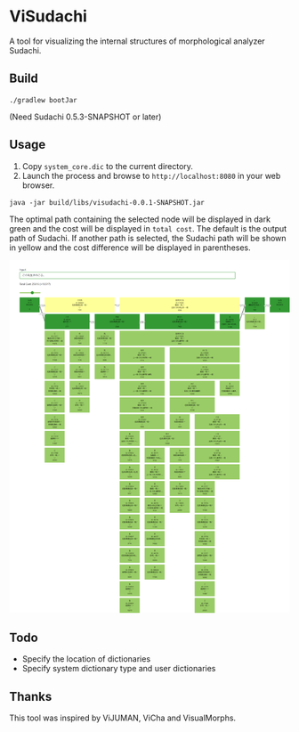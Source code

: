 # ViSudachi
A tool for visualizing the internal structures of morphological analyzer Sudachi.

## Build

```
./gradlew bootJar
```

(Need Sudachi 0.5.3-SNAPSHOT or later)

## Usage

1. Copy `system_core.dic` to the current directory.
2. Launch the process and browse to `http://localhost:8080` in your web browser.

```
java -jar build/libs/visudachi-0.0.1-SNAPSHOT.jar
```

The optimal path containing the selected node will be displayed in dark green and the cost will be displayed in `total cost`. The default is the output path of Sudachi. If another path is selected, the Sudachi path will be shown in yellow and the cost difference will be displayed in parentheses.


![screenshot](https://github.com/WorksApplications/ViSudachi/blob/images/screenshot.png)

## Todo

- Specify the location of dictionaries
- Specify system dictionary type and user dictionaries

## Thanks

This tool was inspired by ViJUMAN, ViCha and VisualMorphs.
